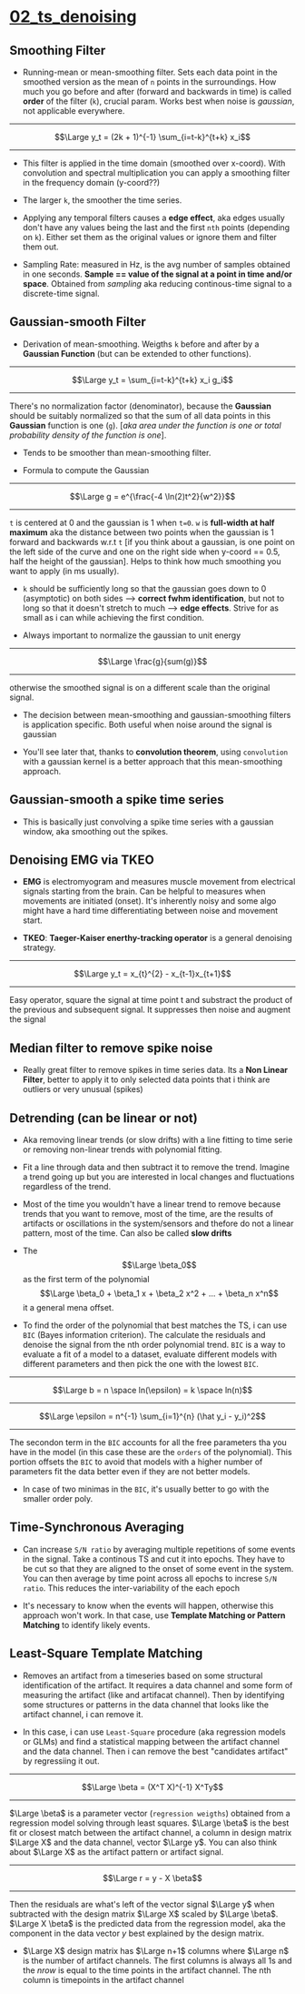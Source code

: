 # [02_ts_denoising](https://github.com/AndreaMariani-AM/DSG/blob/main/notebooks/02_ts_denoising.ipynb)

## Smoothing Filter

- Running-mean or mean-smoothing filter. Sets each data point in the smoothed version as the mean of `n` points in the surroundings. How much you go before and after (forward and backwards in time) is called **order** of the filter (`k`), crucial param. Works best when noise is *gaussian*, not applicable everywhere.  
_____________________
$$\Large y_t = (2k + 1)^{-1} \sum_{i=t-k}^{t+k} x_i$$  
_____________________

- This filter is applied in the time domain (smoothed over x-coord). With convolution and spectral multiplication you can apply a smoothing filter in the frequency domain (y-coord??)

- The larger `k`, the smoother the time series.  

- Applying any temporal filters causes a **edge effect**, aka edges usually don't have any values being the last and the first `nth` points (depending on `k`). Either set them as the original values or ignore them and filter them out.  

- Sampling Rate: measured in Hz, is the avg number of samples obtained in one seconds. **Sample == value of the signal at a point in time and/or space**. Obtained from *sampling* aka reducing continous-time signal to a discrete-time signal.

## Gaussian-smooth Filter

- Derivation of mean-smoothing. Weigths `k` before and after by a **Gaussian Function** (but can be extended to other functions).  
_____________________
$$\Large y_t = \sum_{i=t-k}^{t+k} x_i g_i$$  
_____________________

There's no normalization factor (denominator), because the **Gaussian** should be suitably normalized so that the sum of all data points in this **Gaussian** function is one (`g`). [*aka area under the function is one or total probability density of the function is one*].

- Tends to be smoother than mean-smoothing filter.

- Formula to compute the Gaussian  
_____________________
$$\Large g = e^{\frac{-4 \ln(2)t^2}{w^2}}$$  
_____________________

`t` is centered at 0 and the gaussian is 1 when `t=0`. `w` is **full-width at half maximum** aka the distance between two points when the gaussian is 1 forward and backwards w.r.t `t` [if you think about a gaussian, is one point on the left side of the curve and one on the right side when y-coord == 0.5, half the height of the gaussian]. Helps to think how much smoothing you want to apply (in ms usually).  

- `k` should be sufficiently long so that the gaussian goes down to 0 (asymptotic) on both sides --> **correct fwhm identification**, but not to long so that it doesn't stretch to much --> **edge effects**. Strive for as small as i can while achieving the first condition.

- Always important to normalize the gaussian to unit energy  
_____________________
$$\Large \frac{g}{sum(g)}$$  
_____________________

otherwise the smoothed signal is on a different scale than the original signal.

- The decision between mean-smoothing and gaussian-smoothing filters is application specific. Both useful when noise around the signal is gaussian

- You'll see later that, thanks to **convolution theorem**, using `convolution` with a gaussian kernel is a better approach that this mean-smoothing approach.
## Gaussian-smooth a spike time series

- This is basically just convolving a spike time series with a gaussian window, aka smoothing out the spikes.

## Denoising EMG via TKEO

- **EMG** is electromyogram and measures muscle movement from electrical signals starting from the brain. Can be helpful to measures when movements are initiated (onset). It's inherently noisy and some algo might have a hard time differentiating between noise and movement start.

- **TKEO**: **Taeger-Kaiser enerthy-tracking operator** is a general denoising strategy.  
_____________________
$$\Large y_t = x_{t}^{2} - x_{t-1}x_{t+1}$$  
_____________________

Easy operator, square the signal at time point t and substract the product of the previous and subsequent signal. It suppresses then noise and augment the signal

## Median filter to remove spike noise

- Really great filter to remove spikes in time series data. Its a **Non Linear Filter**, better to apply it to only selected data points that i think are outliers or very unusual (spikes)

## Detrending (can be linear or not)

- Aka removing linear trends (or slow drifts) with a line fitting to time serie or removing non-linear trends with polynomial fitting.

- Fit a line through data and then subtract it to remove the trend. Imagine a trend going up but you are interested in local changes and fluctuations regardless of the trend.

- Most of the time you wouldn't have a linear trend to remove because trends that you want to remove, most of the time, are the results of artifacts or oscillations in the system/sensors and thefore do not a linear pattern, most of the time. Can also be called **slow drifts**

- The $$\Large \beta_0$$ as the first term of the polynomial $$\Large \beta_0 + \beta_1 x + \beta_2 x^2 + ... + \beta_n x^n$$ it a general mena offset.

- To find the order of the polynomial that best matches the TS, i can use `BIC` (Bayes information criterion). The calculate the residuals and denoise the signal from the nth order polynomial trend. `BIC` is a way to evaluate a fit of a model to a dataset, evaluate different models with different parameters and then pick the one with the lowest `BIC`.  
_____________________
$$\Large b = n \space ln(\epsilon) = k \space ln(n)$$  
_____________________
$$\Large \epsilon = n^{-1} \sum_{i=1}^{n} (\hat y_i - y_i)^2$$  
_____________________
The secondon term in the `BIC` accounts for all the free parameters tha you have in the model (in this case these are the `orders` of the polynomial). This portion offsets the `BIC` to avoid that models with a higher number of parameters fit the data better even if they are not better models.

- In case of two minimas in the `BIC`, it's usually better to go with the smaller order poly.

## Time-Synchronous Averaging

- Can increase `S/N ratio` by averaging multiple repetitions of some events in the signal. Take a continous TS and cut it into epochs. They have to be cut so that they are aligned to the onset of some event in the system. You can then average by time point across all epochs to increse `S/N ratio`. This reduces the inter-variability of the each epoch

- It's necessary to know when the events will happen, otherwise this approach won't work. In that case, use **Template Matching or Pattern Matching** to identify likely events.

## Least-Square Template Matching

- Removes an artifact from a timeseries based on some structural identification of the artifact. It requires a data channel and some form of measuring the artifact (like and artifacat channel). Then by identifying some structures or patterns in the data channel that looks like the artifact channel, i can remove it.

- In this case, i can use `Least-Square` procedure (aka regression models or GLMs) and find a statistical mapping between the artifact channel and the data channel. Then i can remove the best "candidates artifact" by regressiing it out.  
_____________________
$$\Large \beta = (X^T X)^{-1} X^Ty$$  
_____________________
$\Large \beta$ is a parameter vector (`regression weigths`) obtained from a regression model solving through least squares. $\Large \beta$ is the best fit or closest match between the artifact channel, a column in design matrix $\Large X$ and the data channel, vector $\Large y$. You can also think about $\Large X$ as the artifact pattern or artifact signal.  
_____________________
$$\Large r = y - X \beta$$  
_____________________
Then the residuals are what's left of the vector signal $\Large y$ when subtracted with the design matrix $\Large X$ scaled by $\Large \beta$. $\Large X \beta$ is the predicted data from the regression model, aka the component in the data vector $y$ best explained by the design matrix. 

- $\Large X$ design matrix has $\Large n+1$ columns where $\Large n$ is the number of artifact channels. The first columns is always all 1s and the *nrow* is equal to the time points in the artifact channel. The nth column is timepoints in the artifact channel